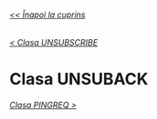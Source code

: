 ###### [<< Înapoi la cuprins](../Cuprins.md)
###### [< Clasa UNSUBSCRIBE](16.%20UNSUBSCRIBE.md)
# Clasa UNSUBACK
###### [Clasa PINGREQ >](18.%20PINGREQ.md)


